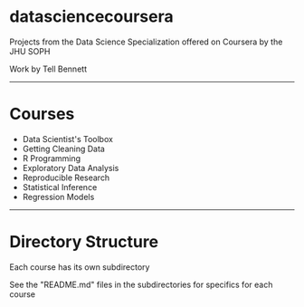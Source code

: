# datasciencecoursera
Projects from the Data Science Specialization 
offered on Coursera by the JHU SOPH

Work by Tell Bennett

----

# Courses

* Data Scientist's Toolbox
* Getting Cleaning Data
* R Programming
* Exploratory Data Analysis
* Reproducible Research
* Statistical Inference
* Regression Models

----

# Directory Structure
Each course has its own subdirectory

See the "README.md" files in the subdirectories for specifics for each course


